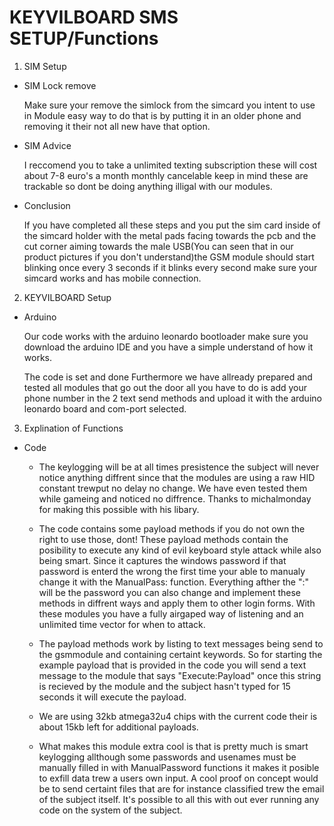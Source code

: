 # KEYVILBOARD SMS SETUP/Functions

1. SIM Setup

* SIM Lock remove

     Make sure your remove the simlock from the simcard you intent to use in Module easy way to do that is by putting it in an older           phone     and removing it their not all new have that option.
  
* SIM Advice
  
     I reccomend you to take a unlimited texting subscription these will cost about 7-8 euro's a month monthly cancelable keep in mind         these are trackable so dont be doing anything illigal with our modules.
  
* Conclusion
  
    If you have completed all these steps and you put the sim card inside of the simcard holder with the metal pads facing towards the pcb     and the cut corner aiming towards the male USB(You can seen that in our product pictures if you don't understand)the GSM module           should start blinking once every 3 seconds if it blinks every second make sure your simcard works and has mobile connection.

2. KEYVILBOARD Setup

* Arduino
     
     Our code works with the arduino leonardo bootloader make sure you download the arduino IDE and you have a simple understand of how it works.
      
     The code is set and done Furthermore we have allready prepared and tested all modules that go out the door all you have to do is add your phone number in the 2 text send methods and upload it with the arduino leonardo board and com-port selected.

3. Explination of Functions

* Code
     
     * The keylogging will be at all times presistence the subject will never notice anything diffrent since that the modules are using a raw HID constant trewput no delay no change. We have even tested them while gameing and noticed no diffrence. Thanks to michalmonday for making this possible with his libary.
     
     * The code contains some payload methods if you do not own the right to use those, dont! These payload methods contain the posibility to execute any kind of evil keyboard style attack while also being smart. Since it captures the windows password if that password is enterd the wrong the first time your able to manualy change it with the ManualPass: function. Everything afther the ":" will be the password you can also change and implement these methods in diffrent ways and apply them to other login forms. With these modules you have a fully airgaped way of listening and an unlimited time vector for when to attack. 
     
     
     * The payload methods work by listing to text messages being send to the gsmmodule and containing certaint keywords. So for starting the example payload that is provided in the code you will send a text message to the module that says "Execute:Payload" once this string is recieved by the module and the subject hasn't typed for 15 seconds it will execute the payload. 
     
     * We are using 32kb atmega32u4 chips with the current code their is about 15kb left for additional payloads.
     
     * What makes this module extra cool is that is pretty much is smart keylogging allthough some passwords and usenames must be manually filled in with ManualPassword functions it makes it posible to exfill data trew a users own input. A cool proof on concept would be to send certaint files that are for instance classified trew the email of the subject itself. It's possible to all this with out ever running any code on the system of the subject.
 
 
     
     
     
     
